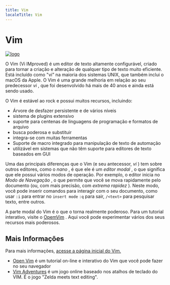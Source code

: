 ```yaml
---
title: Vim
localeTitle: Vim
---
```

# Vim

[![logo](https://upload.wikimedia.org/wikipedia/commons/thumb/9/9f/Vimlogo.svg/75px-Vimlogo.svg.png "Logotipo Vim")](https://vim.sourceforge.io)

O Vim (Vi IMproved) é um editor de texto altamente configurável, criado para tornar a criação e alteração de qualquer tipo de texto muito eficiente. Está incluído como "vi" na maioria dos sistemas UNIX, que também inclui o macOS da Apple. O Vim é uma grande melhoria em relação ao seu predecessor _vi_ , que foi desenvolvido há mais de 40 anos e ainda está sendo usado.

O Vim é estável ao rock e possui muitos recursos, incluindo:

*   Árvore de desfazer persistente e de vários níveis
*   sistema de plugins extensivo
*   suporte para centenas de linguagens de programação e formatos de arquivo
*   busca poderosa e substituir
*   integra-se com muitas ferramentas
*   Suporte de macro integrado para manipulação de texto de automação
*   utilizável em sistemas que não têm suporte para editores de texto baseados em GUI

Uma das principais diferenças que o Vim (e seu antecessor, _vi_ ) tem sobre outros editores, como o _nano_ , é que ele é um _editor modal_ , o que significa que ele possui vários modos de operação. Por exemplo, o editor inicia no _Modo de Navegação_ , o que permite que você se mova rapidamente pelo documento (ou, com mais precisão, com _extrema rapidez_ ). Neste modo, você pode inserir comandos para interagir com o seu documento, como usar `:i` para entrar no `insert mode` `:q` para sair, `/<text>` para pesquisar texto, entre outros.

A parte modal do Vim é o que o torna realmente poderoso. Para um tutorial interativo, visite o [OpemVim](http://www.openvim.com/) . Aqui você pode experimentar vários dos seus recursos mais poderosos.

## Mais Informações

Para mais informações, [acesse a página inicial do Vim.](https://vim.sourceforge.io)

*   [Open Vim](http://www.openvim.com/) é um tutorial on-line e interativo do Vim que você pode fazer no seu navegador
*   [Vim Adventures](https://vim-adventures.com) é um jogo online baseado nos atalhos de teclado do VIM. É o jogo "Zelda meets text editing".